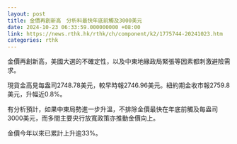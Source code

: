 ```yaml
---
layout: post
title: 金價再創新高　分析料最快年底前觸及3000美元
date: 2024-10-23 06:33:59.000000000 +08:00
link: https://news.rthk.hk/rthk/ch/component/k2/1775744-20241023.htm
categories: rthk
---
```


金價再創新高，美國大選的不確定性，以及中東地緣政局緊張等因素都刺激避險需求。

現貨金高見每盎司2748.78美元，較早時報2746.96美元。紐約期金收市報2759.8美元，升幅近0.8%。

有分析預計，如果中東局勢進一步升溫，不排除金價最快在年底前觸及每盎司3000美元，而多間主要央行放寬政策亦推動金價向上。

金價今年以來已累計上升逾33%。
